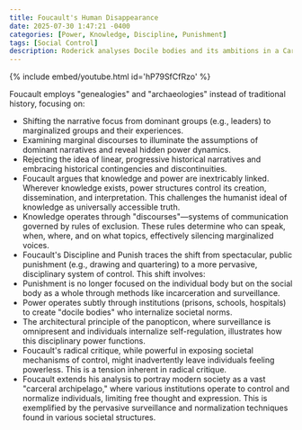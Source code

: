 ```yaml
---
title: Foucault's Human Disappearance
date: 2025-07-30 1:47:21 -0400
categories: [Power, Knowledge, Discipline, Punishment]
tags: [Social Control]
description: Roderick analyses Docile bodies and its ambitions in a Carceral society
---
```


{% include embed/youtube.html id='hP79SfCfRzo' %}




Foucault employs "genealogies" and "archaeologies" instead of traditional history, focusing on:
- Shifting the narrative focus from dominant groups (e.g., leaders) to marginalized groups and their experiences.
- Examining marginal discourses to illuminate the assumptions of dominant narratives and reveal hidden power dynamics.
- Rejecting the idea of linear, progressive historical narratives and embracing historical contingencies and discontinuities.
- Foucault argues that knowledge and power are inextricably linked. Wherever knowledge exists, power structures control its creation, dissemination, and interpretation. This challenges the humanist ideal of knowledge as universally accessible truth.
- Knowledge operates through "discourses"—systems of communication governed by rules of exclusion. These rules determine who can speak, when, where, and on what topics, effectively silencing marginalized voices.
- Foucault's Discipline and Punish traces the shift from spectacular, public punishment (e.g., drawing and quartering) to a more pervasive, disciplinary system of control. This shift involves:
- Punishment is no longer focused on the individual body but on the social body as a whole through methods like incarceration and surveillance.
- Power operates subtly through institutions (prisons, schools, hospitals) to create "docile bodies" who internalize societal norms.
- The architectural principle of the panopticon, where surveillance is omnipresent and individuals internalize self-regulation, illustrates how this disciplinary power functions.
- Foucault's radical critique, while powerful in exposing societal mechanisms of control, might inadvertently leave individuals feeling powerless. This is a tension inherent in radical critique.
- Foucault extends his analysis to portray modern society as a vast "carceral archipelago," where various institutions operate to control and normalize individuals, limiting free thought and expression. This is exemplified by the pervasive surveillance and normalization techniques found in various societal structures.